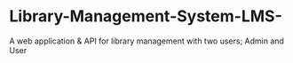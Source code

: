 # Library-Management-System-LMS-
A web application &amp; API for library management with two users; Admin and User
